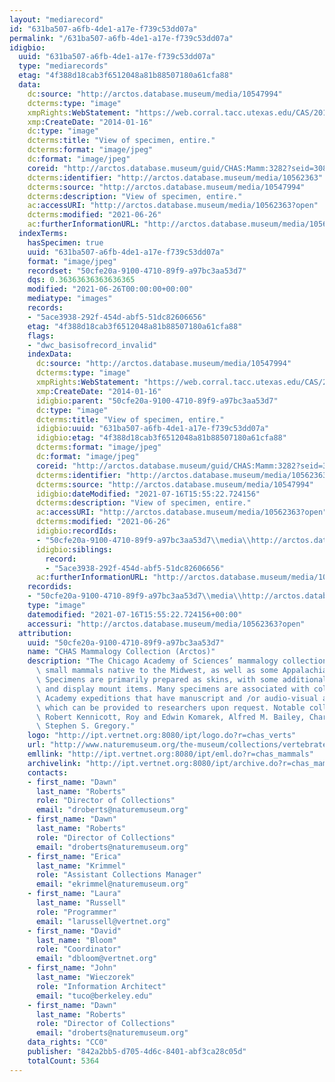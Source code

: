 ```yaml
---
layout: "mediarecord"
id: "631ba507-a6fb-4de1-a17e-f739c53dd07a"
permalink: "/631ba507-a6fb-4de1-a17e-f739c53dd07a"
idigbio:
  uuid: "631ba507-a6fb-4de1-a17e-f739c53dd07a"
  type: "mediarecords"
  etag: "4f388d18cab3f6512048a81b88507180a61cfa88"
  data:
    dc:source: "http://arctos.database.museum/media/10547994"
    dcterms:type: "image"
    xmpRights:WebStatement: "https://web.corral.tacc.utexas.edu/CAS/20161217-02/jpg/chas_mamm_3282.1.jpg"
    xmp:CreateDate: "2014-01-16"
    dc:type: "image"
    dcterms:title: "View of specimen, entire."
    dcterms:format: "image/jpeg"
    dc:format: "image/jpeg"
    coreid: "http://arctos.database.museum/guid/CHAS:Mamm:3282?seid=3088355"
    dcterms:identifier: "http://arctos.database.museum/media/10562363"
    dcterms:source: "http://arctos.database.museum/media/10547994"
    dcterms:description: "View of specimen, entire."
    ac:accessURI: "http://arctos.database.museum/media/10562363?open"
    dcterms:modified: "2021-06-26"
    ac:furtherInformationURL: "http://arctos.database.museum/media/10562363"
  indexTerms:
    hasSpecimen: true
    uuid: "631ba507-a6fb-4de1-a17e-f739c53dd07a"
    format: "image/jpeg"
    recordset: "50cfe20a-9100-4710-89f9-a97bc3aa53d7"
    dqs: 0.36363636363636365
    modified: "2021-06-26T00:00:00+00:00"
    mediatype: "images"
    records:
    - "5ace3938-292f-454d-abf5-51dc82606656"
    etag: "4f388d18cab3f6512048a81b88507180a61cfa88"
    flags:
    - "dwc_basisofrecord_invalid"
    indexData:
      dc:source: "http://arctos.database.museum/media/10547994"
      dcterms:type: "image"
      xmpRights:WebStatement: "https://web.corral.tacc.utexas.edu/CAS/20161217-02/jpg/chas_mamm_3282.1.jpg"
      xmp:CreateDate: "2014-01-16"
      idigbio:parent: "50cfe20a-9100-4710-89f9-a97bc3aa53d7"
      dc:type: "image"
      dcterms:title: "View of specimen, entire."
      idigbio:uuid: "631ba507-a6fb-4de1-a17e-f739c53dd07a"
      idigbio:etag: "4f388d18cab3f6512048a81b88507180a61cfa88"
      dcterms:format: "image/jpeg"
      dc:format: "image/jpeg"
      coreid: "http://arctos.database.museum/guid/CHAS:Mamm:3282?seid=3088355"
      dcterms:identifier: "http://arctos.database.museum/media/10562363"
      dcterms:source: "http://arctos.database.museum/media/10547994"
      idigbio:dateModified: "2021-07-16T15:55:22.724156"
      dcterms:description: "View of specimen, entire."
      ac:accessURI: "http://arctos.database.museum/media/10562363?open"
      dcterms:modified: "2021-06-26"
      idigbio:recordIds:
      - "50cfe20a-9100-4710-89f9-a97bc3aa53d7\\media\\http://arctos.database.museum/media/10562363"
      idigbio:siblings:
        record:
        - "5ace3938-292f-454d-abf5-51dc82606656"
      ac:furtherInformationURL: "http://arctos.database.museum/media/10562363"
    recordids:
    - "50cfe20a-9100-4710-89f9-a97bc3aa53d7\\media\\http://arctos.database.museum/media/10562363"
    type: "image"
    datemodified: "2021-07-16T15:55:22.724156+00:00"
    accessuri: "http://arctos.database.museum/media/10562363?open"
  attribution:
    uuid: "50cfe20a-9100-4710-89f9-a97bc3aa53d7"
    name: "CHAS Mammalogy Collection (Arctos)"
    description: "The Chicago Academy of Sciences’ mammalogy collection contains mostly\
      \ small mammals native to the Midwest, as well as some Appalachian species.\
      \ Specimens are primarily prepared as skins, with some additional osteological\
      \ and display mount items. Many specimens are associated with collectors or\
      \ Academy expeditions that have manuscript and /or audio-visual archival material,\
      \ which can be provided to researchers upon request. Notable collectors include\
      \ Robert Kennicott, Roy and Edwin Komarek, Alfred M. Bailey, Charles D. Brower,\
      \ Stephen S. Gregory."
    logo: "http://ipt.vertnet.org:8080/ipt/logo.do?r=chas_verts"
    url: "http://www.naturemuseum.org/the-museum/collections/vertebrates"
    emllink: "http://ipt.vertnet.org:8080/ipt/eml.do?r=chas_mammals"
    archivelink: "http://ipt.vertnet.org:8080/ipt/archive.do?r=chas_mammals"
    contacts:
    - first_name: "Dawn"
      last_name: "Roberts"
      role: "Director of Collections"
      email: "droberts@naturemuseum.org"
    - first_name: "Dawn"
      last_name: "Roberts"
      role: "Director of Collections"
      email: "droberts@naturemuseum.org"
    - first_name: "Erica"
      last_name: "Krimmel"
      role: "Assistant Collections Manager"
      email: "ekrimmel@naturemuseum.org"
    - first_name: "Laura"
      last_name: "Russell"
      role: "Programmer"
      email: "larussell@vertnet.org"
    - first_name: "David"
      last_name: "Bloom"
      role: "Coordinator"
      email: "dbloom@vertnet.org"
    - first_name: "John"
      last_name: "Wieczorek"
      role: "Information Architect"
      email: "tuco@berkeley.edu"
    - first_name: "Dawn"
      last_name: "Roberts"
      role: "Director of Collections"
      email: "droberts@naturemuseum.org"
    data_rights: "CC0"
    publisher: "842a2bb5-d705-4d6c-8401-abf3ca28c05d"
    totalCount: 5364
---
```

